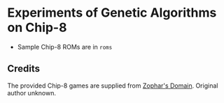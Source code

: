 # Experiments of Genetic Algorithms on Chip-8 

- Sample Chip-8 ROMs are in `roms`

## Credits

The provided Chip-8 games are supplied from [Zophar's Domain](https://www.zophar.net/pdroms/chip8/chip-8-games-pack.html). Original author unknown.
